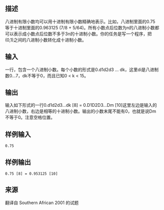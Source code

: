 ## 描述


八进制有限小数均可以用十进制有限小数精确地表示。比如，八进制里面的0.75等于十进制里面的0.963125 (7/8 + 5/64)。所有小数点后位数为n的八进制小数都可以表示成小数点后位数不多于3n的十进制小数。你的任务是写一个程序，把(0,1)之间的八进制小数转化成十进制小数。

## 输入


一行，包含一个八进制小数。每个小数的形式是0.d1d2d3 ... dk，这里di是八进制数0...7，dk不等于0，而且已知0 < k < 15。

## 输出


输入如下形式的一行0.d1d2d3...dk [8] = 0.D1D2D3...Dm [10]这里左边是输入的八进制小数，右边是相等的十进制小数。输出的小数末尾不能有0，也就是说Dm不等于0。注意空格位置。

## 样例输入


```
0.75
```


## 样例输出


```
0.75 [8] = 0.953125 [10]
```


## 来源


翻译自 Southern African 2001 的试题

